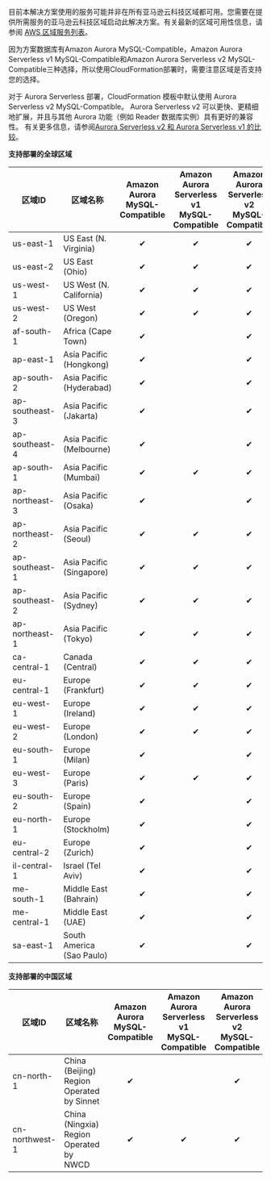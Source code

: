 
目前本解决方案使用的服务可能并非在所有亚马逊云科技区域都可用。您需要在提供所需服务的亚马逊云科技区域启动此解决方案。有关最新的区域可用性信息，请参阅 [AWS 区域服务列表][services]。

因为方案数据库有Amazon Aurora MySQL-Compatible，Amazon Aurora Serverless v1 MySQL-Compatible和Amazon Aurora Serverless v2 MySQL-Compatible三种选择，所以使用CloudFormation部署时，需要注意区域是否支持您的选择。

对于 Aurora Serverless 部署，CloudFormation 模板中默认使用 Aurora Serverless v2 MySQL-Compatible。 Aurora Serverless v2 可以更快、更精细地扩展，并且与其他 Aurora 功能（例如 Reader 数据库实例）具有更好的兼容性。 有关更多信息，请参阅[Aurora Serverless v2 和 Aurora Serverless v1 的比较][comparisons]。

**支持部署的全球区域**

| 区域ID         | 区域名称       | Amazon Aurora MySQL-Compatible  | Amazon Aurora Serverless v1 MySQL-Compatible |Amazon Aurora Serverless v2 MySQL-Compatible |
| -------------- | ------------------------ | :------------: | :----------------------: | :----------------------: |
| us-east-1      | US East (N. Virginia)    |   &#10004;     |       &#10004;           |  &#10004;           |
| us-east-2      | US East (Ohio)           |   &#10004;     |       &#10004;           |  &#10004;           |
| us-west-1      | US West (N. California)  |   &#10004;     |       &#10004;           |  &#10004;           |
| us-west-2      | US West (Oregon)         |   &#10004;     |       &#10004;           |  &#10004;           |
| af-south-1     | Africa (Cape Town)       |   &#10004;     |                          |  &#10004;           |
| ap-east-1      | Asia Pacific (Hongkong)  |   &#10004;     |                          |  &#10004;           |
| ap-south-2     | Asia Pacific (Hyderabad) |   &#10004;     |                          |  &#10004;           |
| ap-southeast-3 | Asia Pacific (Jakarta)   |   &#10004;     |                          |  &#10004;           |
| ap-southeast-4 | Asia Pacific (Melbourne) |   &#10004;     |                          |  &#10004;           |
| ap-south-1     | Asia Pacific (Mumbai)    |   &#10004;     |       &#10004;           |  &#10004;           |
| ap-northeast-3 | Asia Pacific (Osaka)     |   &#10004;     |                          |  &#10004;           |
| ap-northeast-2 | Asia Pacific (Seoul)     |   &#10004;     |       &#10004;           |  &#10004;           |
| ap-southeast-1 | Asia Pacific (Singapore) |   &#10004;     |       &#10004;           |  &#10004;           |
| ap-southeast-2 | Asia Pacific (Sydney)    |   &#10004;     |       &#10004;           |  &#10004;           |
| ap-northeast-1 | Asia Pacific (Tokyo)     |   &#10004;     |       &#10004;           |  &#10004;           |
| ca-central-1   | Canada (Central)         |   &#10004;     |       &#10004;           |  &#10004;           |
| eu-central-1   | Europe (Frankfurt)       |   &#10004;     |       &#10004;           |  &#10004;           |
| eu-west-1      | Europe (Ireland)         |   &#10004;     |       &#10004;           |  &#10004;           |
| eu-west-2      | Europe (London)          |   &#10004;     |       &#10004;           |  &#10004;           |
| eu-south-1     | Europe (Milan)           |   &#10004;     |                          |  &#10004;           |
| eu-west-3      | Europe (Paris)           |   &#10004;     |       &#10004;           |  &#10004;           |
| eu-south-2     | Europe (Spain)           |   &#10004;     |                          |  &#10004;           |
| eu-north-1     | Europe (Stockholm)       |   &#10004;     |                          |  &#10004;           |
| eu-central-2   | Europe (Zurich)          |   &#10004;     |                          |  &#10004;           |
| il-central-1   | Israel (Tel Aviv)        |   &#10004;     |                          |  &#10004;           |
| me-south-1     | Middle East (Bahrain)	|   &#10004;     |                          |  &#10004;           |
| me-central-1   | Middle East (UAE)	    |   &#10004;     |                          |  &#10004;           |
| sa-east-1      | South America (Sao Paulo)|   &#10004;     |                          |  &#10004;           |

**支持部署的中国区域**

| 区域ID         | 区域名称                        | Amazon Aurora MySQL-Compatible | Amazon Aurora Serverless v1 MySQL-Compatible |Amazon Aurora Serverless v2 MySQL-Compatible |
| -------------- | ----------------------------------------- | :------------: | :----------------------: | :----------------------: |
| cn-north-1     | China (Beijing) Region Operated by Sinnet |   &#10004;     |                          |       &#10004;           |
| cn-northwest-1 | China (Ningxia) Region Operated by NWCD   |   &#10004;     |       &#10004;           |       &#10004;           |


[services]: https://aws.amazon.com/about-aws/global-infrastructure/regional-product-services/?nc1=h_ls
[comparisons]: https://docs.aws.amazon.com/AmazonRDS/latest/AuroraUserGuide/aurora-serverless-v2.upgrade.html#Serverless.v1-v2-requirements
